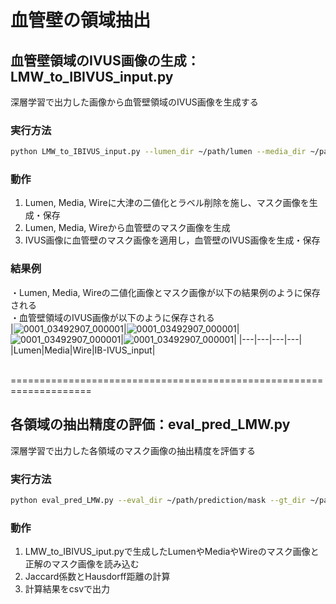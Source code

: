 # 血管壁の領域抽出
## 血管壁領域のIVUS画像の生成：LMW_to_IBIVUS_input.py
深層学習で出力した画像から血管壁領域のIVUS画像を生成する
### 実行方法
```bash
python LMW_to_IBIVUS_input.py --lumen_dir ~/path/lumen --media_dir ~/path/media --wire_dir ~/path/wire --img_dir ~path/IVUS --dest_dir ~path/output
```
### 動作
1. Lumen, Media, Wireに大津の二値化とラベル削除を施し、マスク画像を生成・保存<br>
2. Lumen, Media, Wireから血管壁のマスク画像を生成<br>
3. IVUS画像に血管壁のマスク画像を適用し，血管壁のIVUS画像を生成・保存<br>

### 結果例
・Lumen, Media, Wireの二値化画像とマスク画像が以下の結果例のように保存される<br>
・血管壁領域のIVUS画像が以下のように保存される<br>
|![0001_03492907_000001](https://github.com/RyoTakeshita0910/IVUS-2024/assets/104045526/eee15330-a28e-4379-b763-0d5e475d7c73)|![0001_03492907_000001](https://github.com/RyoTakeshita0910/IVUS-2024/assets/104045526/78de4974-b3d3-4492-a486-2dca4b6491e2)|![0001_03492907_000001](https://github.com/RyoTakeshita0910/IVUS-2024/assets/104045526/21cde1f7-4a18-4969-a108-a844213d05fe)|![0001_03492907_000001](https://github.com/RyoTakeshita0910/IVUS-2024/assets/104045526/5a9bf9b6-1a79-492d-bea6-4c3a86ee42b1)|
|---|---|---|---|
|Lumen|Media|Wire|IB-IVUS_input|

<br>
====================================================================
<br>

## 各領域の抽出精度の評価：eval_pred_LMW.py
深層学習で出力した各領域のマスク画像の抽出精度を評価する
### 実行方法
```bash
python eval_pred_LMW.py --eval_dir ~/path/prediction/mask --gt_dir ~/path/ground-truth/mask --out_csv ~/path/output/csv
```
### 動作
1. LMW_to_IBIVUS_iput.pyで生成したLumenやMediaやWireのマスク画像と正解のマスク画像を読み込む<br>
2. Jaccard係数とHausdorff距離の計算<br>
3. 計算結果をcsvで出力<br>
